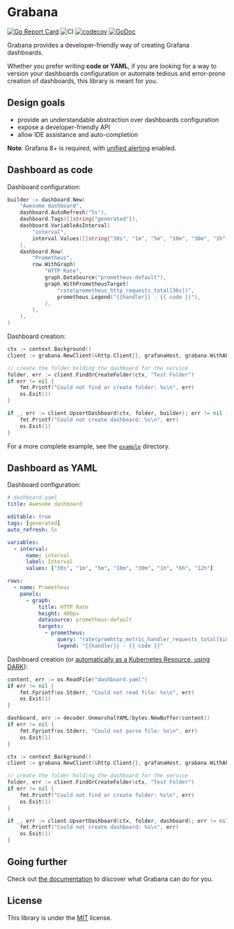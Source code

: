 # Grabana

[![Go Report Card](https://goreportcard.com/badge/github.com/K-Phoen/grabana)](https://goreportcard.com/report/github.com/K-Phoen/grabana) ![CI](https://github.com/K-Phoen/grabana/workflows/CI/badge.svg) [![codecov](https://codecov.io/gh/K-Phoen/grabana/branch/master/graph/badge.svg)](https://codecov.io/gh/K-Phoen/grabana) [![GoDoc](https://godoc.org/github.com/K-Phoen/grabana?status.svg)](https://godoc.org/github.com/K-Phoen/grabana)

Grabana provides a developer-friendly way of creating Grafana dashboards.

Whether you prefer writing **code or YAML**, if you are looking for a way to
version your dashboards configuration or automate tedious and error-prone
creation of dashboards, this library is meant for you.

## Design goals

* provide an understandable abstraction over dashboards configuration
* expose a developer-friendly API
* allow IDE assistance and auto-completion

**Note**: Grafana 8+ is required, with [unified alerting](https://grafana.com/blog/2021/06/14/the-new-unified-alerting-system-for-grafana-everything-you-need-to-know/) enabled.

## Dashboard as code

Dashboard configuration:

```go
builder := dashboard.New(
    "Awesome dashboard",
    dashboard.AutoRefresh("5s"),
    dashboard.Tags([]string{"generated"}),
    dashboard.VariableAsInterval(
        "interval",
        interval.Values([]string{"30s", "1m", "5m", "10m", "30m", "1h", "6h", "12h"}),
    ),
    dashboard.Row(
        "Prometheus",
        row.WithGraph(
            "HTTP Rate",
            graph.DataSource("prometheus-default"),
            graph.WithPrometheusTarget(
                "rate(prometheus_http_requests_total[30s])",
                prometheus.Legend("{{handler}} - {{ code }}"),
            ),
        ),
    ),
)
```

Dashboard creation:

```go
ctx := context.Background()
client := grabana.NewClient(&http.Client{}, grafanaHost, grabana.WithAPIToken("such secret, much wow"))

// create the folder holding the dashboard for the service
folder, err := client.FindOrCreateFolder(ctx, "Test Folder")
if err != nil {
    fmt.Printf("Could not find or create folder: %s\n", err)
    os.Exit(1)
}

if _, err := client.UpsertDashboard(ctx, folder, builder); err != nil {
    fmt.Printf("Could not create dashboard: %s\n", err)
    os.Exit(1)
}
```

For a more complete example, see the [`example`](cmd/builder-example/) directory.

## Dashboard as YAML

Dashboard configuration:

```yaml
# dashboard.yaml
title: Awesome dashboard

editable: true
tags: [generated]
auto_refresh: 5s

variables:
  - interval:
      name: interval
      label: Interval
      values: ["30s", "1m", "5m", "10m", "30m", "1h", "6h", "12h"]

rows:
  - name: Prometheus
    panels:
      - graph:
          title: HTTP Rate
          height: 400px
          datasource: prometheus-default
          targets:
            - prometheus:
                query: "rate(promhttp_metric_handler_requests_total[$interval])"
                legend: "{{handler}} - {{ code }}"
```

Dashboard creation (or [automatically as a Kubernetes Resource, using DARK](https://github.com/K-Phoen/dark)):

```go
content, err := os.ReadFile("dashboard.yaml")
if err != nil {
    fmt.Fprintf(os.Stderr, "Could not read file: %s\n", err)
    os.Exit(1)
}

dashboard, err := decoder.UnmarshalYAML(bytes.NewBuffer(content))
if err != nil {
    fmt.Fprintf(os.Stderr, "Could not parse file: %s\n", err)
    os.Exit(1)
}

ctx := context.Background()
client := grabana.NewClient(&http.Client{}, grafanaHost, grabana.WithAPIToken("such secret, much wow"))

// create the folder holding the dashboard for the service
folder, err := client.FindOrCreateFolder(ctx, "Test Folder")
if err != nil {
    fmt.Printf("Could not find or create folder: %s\n", err)
    os.Exit(1)
}

if _, err := client.UpsertDashboard(ctx, folder, dashboard); err != nil {
    fmt.Printf("Could not create dashboard: %s\n", err)
    os.Exit(1)
}
```

## Going further

Check out [the documentation](doc/index.md) to discover what Grabana can do for
you.


## License

This library is under the [MIT](LICENSE) license.
